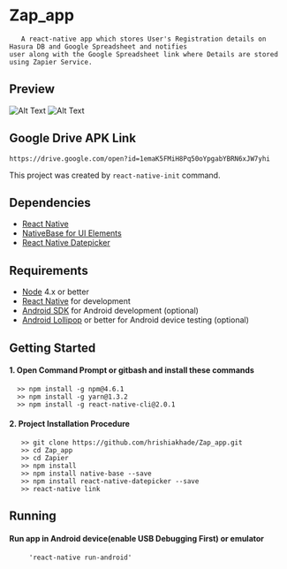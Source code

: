 # Zap_app  
       A react-native app which stores User's Registration details on Hasura DB and Google Spreadsheet and notifies
    user along with the Google Spreadsheet link where Details are stored using Zapier Service.
## Preview  

![Alt Text](https://i.imgflip.com/23tmt4.gif)
![Alt Text](https://i.imgflip.com/23tn9u.gif) 

## Google Drive APK Link 
    https://drive.google.com/open?id=1emaK5FMiH8Pq50oYpgabYBRN6xJW7yhi
    
This project was created by `react-native-init` command.
    
## Dependencies
  * [React Native](https://facebook.github.io/react-native/)
  * [NativeBase for UI Elements](https://github.com/GeekyAnts/NativeBase)
  * [React Native Datepicker](https://github.com/xgfe/react-native-datepicker)
 
 ## Requirements
  * [Node](https://nodejs.org/) 4.x or better  
  * [React Native](http://facebook.github.io/react-native/docs/getting-started.html) for development 
  * [Android SDK](http://facebook.github.io/react-native/docs/getting-started.html) for Android development (optional) 
  * [Android Lollipop](https://www.android.com/versions/lollipop-5-0/) or better for Android device testing (optional) 
  
 ## Getting Started 
  #### 1. Open Command Prompt or gitbash and install these commands   
      >> npm install -g npm@4.6.1
      >> npm install -g yarn@1.3.2
      >> npm install -g react-native-cli@2.0.1
      
   #### 2. Project Installation Procedure
       >> git clone https://github.com/hrishiakhade/Zap_app.git
       >> cd Zap_app
       >> cd Zapier
       >> npm install  
       >> npm install native-base --save
       >> npm install react-native-datepicker --save
       >> react-native link
       
  ## Running
   ####  Run app in Android device(enable USB Debugging First) or emulator   
         'react-native run-android'
  

 

